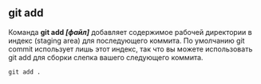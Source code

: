 ## git add

Команда **git add *[файл]*** добавляет содержимое рабочей директории в индекс (staging area) 
для последующего коммита. По умолчанию git commit использует лишь этот индекс, 
так что вы можете использовать git add для сборки слепка вашего следующего коммита.

```bash-
git add .
```